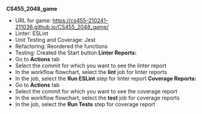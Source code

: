 **CS455_2048_game**
- URL for game: https://cs455-210241-211036.github.io/CS455_2048_game/
- Linter: ESLint
- Unit Testing and Coverage: Jest
- Refactoring: Reordered the functions
- Testing: Created the Start button
**Linter Reports:**
- Go to **Actions** tab
- Select the commit for which you want to see the linter report
- In the workflow flowchart, select the **lint** job for linter reports
- In the job, select the **Run ESLint** step for linter report
**Coverage Reports:**
- Go to **Actions** tab
- Select the commit for which you want to see the coverage report
- In the workflow flowchart, select the **test** job for coverage reports
- In the job, select the **Run Tests** step for coverage report 
